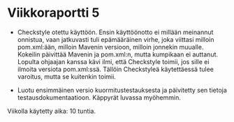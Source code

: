 # Viikkoraportti 5

* Checkstyle otettu käyttöön. Ensin käyttöönotto ei millään meinannut onnistua, vaan jatkuvasti tuli epämääräinen virhe, joka viittasi milloin pom.xml:ään, milloin Mavenin versioon, milloin jonnekin muualle. Kokeilin päivittää Mavenin ja pom.xml:n, mutta kumpikaan ei auttanut. Lopulta ohjaajan kanssa kävi ilmi, että Checkstyle toimii, jos sille ei ilmoita versiota pom.xml:ssä. Tällöin Checkstyleä käytettäessä tulee varoitus, mutta se kuitenkin toimii.

* Luotu ensimmäinen versio kuormitustestauksesta ja päivitetty sen tietoja testausdokumentaatioon. Käppyrät luvassa myöhemmin.

Viikolla käytetty aika: 10 tuntia.